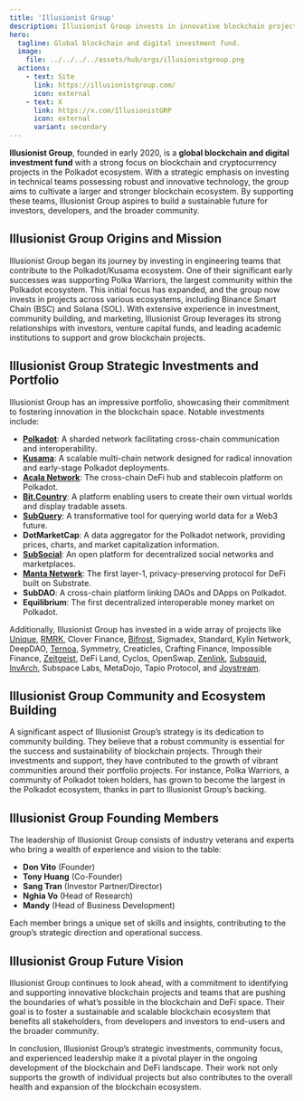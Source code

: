 ```yaml
---
title: 'Illusionist Group'
description: Illusionist Group invests in innovative blockchain projects, fostering a robust ecosystem for developers, investors, and communities.
hero:
  tagline: Global blockchain and digital investment fund.
  image: 
    file: ../../../../assets/hub/orgs/illusionistgroup.png
  actions:
    - text: Site
      link: https://illusionistgroup.com/
      icon: external
    - text: X
      link: https://x.com/IllusionistGRP
      icon: external
      variant: secondary
--- 
```


**Illusionist Group**, founded in early 2020, is a **global blockchain and digital investment fund** with a strong focus on blockchain and cryptocurrency projects in the Polkadot ecosystem. With a strategic emphasis on investing in technical teams possessing robust and innovative technology, the group aims to cultivate a larger and stronger blockchain ecosystem. By supporting these teams, Illusionist Group aspires to build a sustainable future for investors, developers, and the broader community.

## Illusionist Group Origins and Mission
Illusionist Group began its journey by investing in engineering teams that contribute to the Polkadot/Kusama ecosystem. One of their significant early successes was supporting Polka Warriors, the largest community within the Polkadot ecosystem. This initial focus has expanded, and the group now invests in projects across various ecosystems, including Binance Smart Chain (BSC) and Solana (SOL). With extensive experience in investment, community building, and marketing, Illusionist Group leverages its strong relationships with investors, venture capital funds, and leading academic institutions to support and grow blockchain projects.

## Illusionist Group Strategic Investments and Portfolio
Illusionist Group has an impressive portfolio, showcasing their commitment to fostering innovation in the blockchain space. Notable investments include:
- [**Polkadot**](https://dablock.com/ecosystem/): A sharded network facilitating cross-chain communication and interoperability.
- [**Kusama**](https://dablock.com/dapps/): A scalable multi-chain network designed for radical innovation and early-stage Polkadot deployments.
- [**Acala Network**](https://dablock.com/dapps/acala-network/): The cross-chain DeFi hub and stablecoin platform on Polkadot.
- [**Bit.Country**](https://dablock.com/dapps/bitcountry/): A platform enabling users to create their own virtual worlds and display tradable assets.
- [**SubQuery**](https://dablock.com/dapps/subquery/): A transformative tool for querying world data for a Web3 future.
- **DotMarketCap**: A data aggregator for the Polkadot network, providing prices, charts, and market capitalization information.
- [**SubSocial**](https://dablock.com/dapps/subsocial/): An open platform for decentralized social networks and marketplaces.
- [**Manta Network**](https://dablock.com/dapps/manta-atlantic/): The first layer-1, privacy-preserving protocol for DeFi built on Substrate.
- **SubDAO**: A cross-chain platform linking DAOs and DApps on Polkadot.
- **Equilibrium**: The first decentralized interoperable money market on Polkadot.

Additionally, Illusionist Group has invested in a wide array of projects like [Unique](https://dablock.com/dapps/unique-network/), [RMRK](https://dablock.com/dapps/rmrk/), Clover Finance, [Bifrost](https://dablock.com/dapps/bifrost/), Sigmadex, Standard, Kylin Network, DeepDAO, [Ternoa](https://dablock.com/dapps/ternoa/), Symmetry, Creaticles, Crafting Finance, Impossible Finance, [Zeitgeist](https://dablock.com/dapps/zeitgeist/), DeFi Land, Cyclos, OpenSwap, [Zenlink](https://dablock.com/dapps/zenlink/), [Subsquid](https://dablock.com/dapps/subsquid/), [InvArch](https://dablock.com/dapps/invarch-network/), Subspace Labs, MetaDojo, Tapio Protocol, and [Joystream](https://dablock.com/dapps/joystream/).

## Illusionist Group Community and Ecosystem Building
A significant aspect of Illusionist Group’s strategy is its dedication to community building. They believe that a robust community is essential for the success and sustainability of blockchain projects. Through their investments and support, they have contributed to the growth of vibrant communities around their portfolio projects. For instance, Polka Warriors, a community of Polkadot token holders, has grown to become the largest in the Polkadot ecosystem, thanks in part to Illusionist Group’s backing.

## Illusionist Group Founding Members
The leadership of Illusionist Group consists of industry veterans and experts who bring a wealth of experience and vision to the table:
- **Don Vito** (Founder)
- **Tony Huang** (Co-Founder)
- **Sang Tran** (Investor Partner/Director)
- **Nghia Vo** (Head of Research)
- **Mandy** (Head of Business Development)

Each member brings a unique set of skills and insights, contributing to the group’s strategic direction and operational success.

## Illusionist Group Future Vision
Illusionist Group continues to look ahead, with a commitment to identifying and supporting innovative blockchain projects and teams that are pushing the boundaries of what’s possible in the blockchain and DeFi space. Their goal is to foster a sustainable and scalable blockchain ecosystem that benefits all stakeholders, from developers and investors to end-users and the broader community.

In conclusion, Illusionist Group’s strategic investments, community focus, and experienced leadership make it a pivotal player in the ongoing development of the blockchain and DeFi landscape. Their work not only supports the growth of individual projects but also contributes to the overall health and expansion of the blockchain ecosystem.

